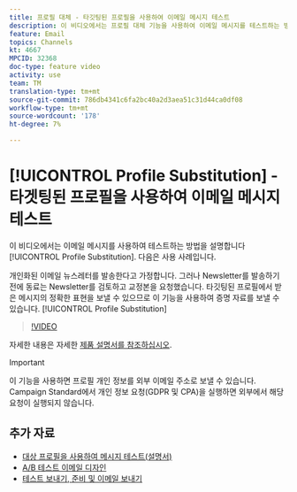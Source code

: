 ```yaml
---
title: 프로필 대체 - 타깃팅된 프로필을 사용하여 이메일 메시지 테스트
description: 이 비디오에서는 프로필 대체 기능을 사용하여 이메일 메시지를 테스트하는 방법을 설명합니다.
feature: Email
topics: Channels
kt: 4667
MPCID: 32368
doc-type: feature video
activity: use
team: TM
translation-type: tm+mt
source-git-commit: 786db4341c6fa2bc40a2d3aea51c31d44ca0df08
workflow-type: tm+mt
source-wordcount: '178'
ht-degree: 7%

---
```



# [!UICONTROL Profile Substitution] - 타겟팅된 프로필을 사용하여 이메일 메시지 테스트

이 비디오에서는 이메일 메시지를 사용하여 테스트하는 방법을 설명합니다 [!UICONTROL Profile Substitution]. 다음은 사용 사례입니다.

개인화된 이메일 뉴스레터를 발송한다고 가정합니다. 그러나 Newsletter를 발송하기 전에 동료는 Newsletter를 검토하고 교정본을 요청했습니다. 타깃팅된 프로필에서 받은 메시지의 정확한 표현을 보낼 수 있으므로 이 기능을 사용하여 증명 자료를 보낼 수 있습니다. [!UICONTROL Profile Substitution]

>[!VIDEO](https://video.tv.adobe.com/v/32368?quality=12)

자세한 내용은 자세한 [제품 설명서를 참조하십시오](https://docs.adobe.com/content/help/en/campaign-standard/using/testing-and-sending/preparing-and-testing-messages/testing-messages-using-target.html).

>[!IMPORTANT]
>
>이 기능을 사용하면 프로필 개인 정보를 외부 이메일 주소로 보낼 수 있습니다. Campaign Standard에서 개인 정보 요청(GDPR 및 CPA)을 실행하면 외부에서 해당 요청이 실행되지 않습니다.

## 추가 자료

* [대상 프로필을 사용하여 메시지 테스트(설명서)](https://docs.adobe.com/content/help/en/campaign-standard/using/testing-and-sending/preparing-and-testing-messages/testing-messages-using-target.html)
* [A/B 테스트 이메일 디자인](/help/communication-channels/email/a-b-testing.md)
* [테스트 보내기, 준비 및 이메일 보내기](/help/communication-channels/email/sending-test-preparing-sending-email.md)
